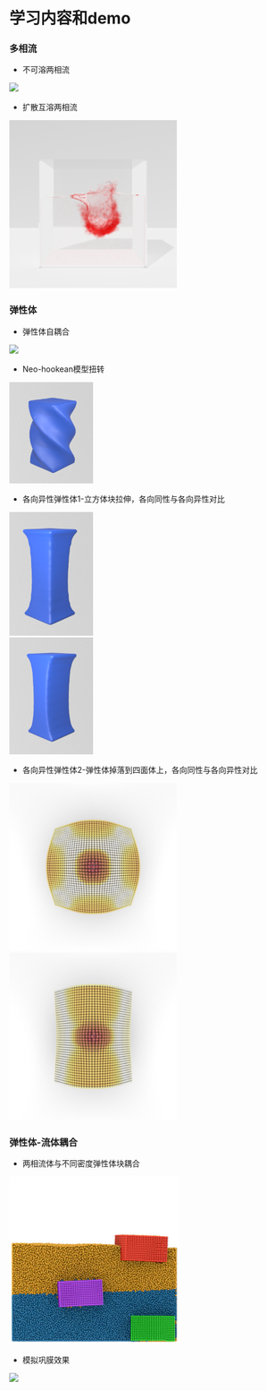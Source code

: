 # 学习内容和demo

### 多相流
* 不可溶两相流

<img src="https://github.com/pollywaik/cg_note/blob/master/demo/mutiphase.gif" width="300"/><br/>

* 扩散互溶两相流

<img src="https://github.com/pollywaik/cg_note/blob/master/demo/ink.png" height="300"/><br/>

### 弹性体
* 弹性体自耦合

<img src="https://github.com/pollywaik/cg_note/blob/master/demo/elastic_coupling.gif" width="300"/><br/>

* Neo-hookean模型扭转

<img src="https://github.com/pollywaik/cg_note/blob/master/demo/rotate_neo.png" width="150"/><br/>

* 各向异性弹性体1-立方体块拉伸，各向同性与各向异性对比
  
 <img src="https://github.com/pollywaik/cg_note/blob/master/demo/stress_linear.png" width="150"/><br/>
 <img src="https://github.com/pollywaik/cg_note/blob/master/demo/stress_linear_ani.png" width="150"/><br/>

* 各向异性弹性体2-弹性体掉落到四面体上，各向同性与各向异性对比
  
<img src="https://github.com/pollywaik/cg_note/blob/master/demo/tetrahedron.png" height="300"/><br/><img src="https://github.com/pollywaik/cg_note/blob/master/demo/tetrahedron_ani.png" height="300"/><br/>

### 弹性体-流体耦合
* 两相流体与不同密度弹性体块耦合

<img src="https://github.com/pollywaik/cg_note/blob/master/demo/fluid_elastic.png" height="300"/><br/>

* 模拟巩膜效果

<img src="https://github.com/pollywaik/cg_note/blob/master/demo/eyewall.gif" height="300"/><br/>

